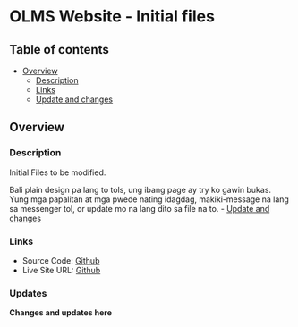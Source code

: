 # OLMS Website - Initial files

## Table of contents

- [Overview](#overview)
  - [Description](#Description)
  - [Links](#links)
  - [Update and changes](#updates)

## Overview

### Description


Initial Files to be modified.

Bali plain design pa lang to tols, ung ibang page ay try ko gawin bukas. Yung mga papalitan at mga pwede nating idagdag, makiki-message na lang sa messenger tol, or update mo na lang dito sa file na to. - [Update and changes](#updates)

### Links

- Source Code: [Github](https://github.com/Carlozzzzz/OLMS_samplefiles)
- Live Site URL: [Github](https://github.com/Carlozzzzz/OLMS_samplefiles/deployments/activity_log?environment=github-pages)
 
### Updates

**Changes and updates here**
